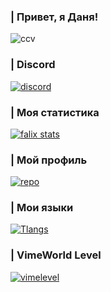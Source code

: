 ### | Привет, я Даня!

![ccv](https://user-images.githubusercontent.com/118070059/201486097-0efb3f28-6fa5-44ab-b84c-50394b1038e9.jpg)

### | Discord

[![discord](https://img.shields.io/badge/-Name:Falix%20Tag:%202290-000000?style=for-the-badge&logo=discord)](https://discord.com)

### | Моя статистика

[![falix stats](https://github-readme-stats.vercel.app/api?username=falixkamishin&show_icons=true&theme=rose_pine)](https://github.com/anuraghazra/github-readme-stats)

### | Мой профиль

[![repo](https://github-readme-stats.vercel.app/api/pin/?username=falixkamishin&repo=falixkamishin&show_owner=true&theme=rose_pine)](https://github.com/falixkamishin/)

### | Мои языки

[![Tlangs](https://github-readme-stats.vercel.app/api/top-langs/?username=falixkamishin&layout=compact&theme=rose_pine)](https://github.com/anuraghazra/github-readme-stats)

### | VimeWorld Level

[![vimelevel](https://ub.vimetop.ru/v1/player/7092318/5/1.png)](https://vimeworld.com/player/falixkamishin010)
